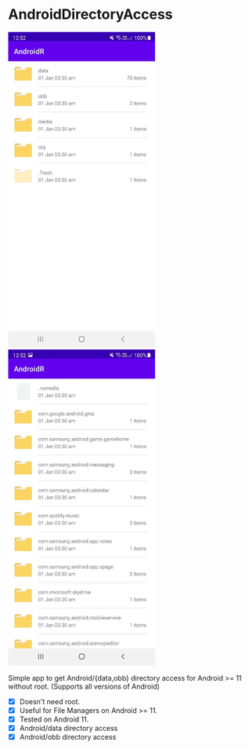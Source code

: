 # AndroidDirectoryAccess
<img src="./images/Screen1.jpg" width=300 title="Screenshot"> <img src="./images/Screen2.jpg" width=300 title="Screenshot">

Simple app to get Android/{data,obb} directory access for Android >= 11 without root. (Supports all versions of Android)

- [x] Doesn't need root.
- [x] Useful for File Managers on Android >= 11.
- [x] Tested on Android 11.
- [x] Android/data directory access
- [x] Android/obb directory access
